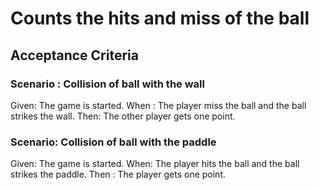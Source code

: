 # Counts the hits and miss of the ball

## Acceptance Criteria

### Scenario : Collision of ball with the wall

Given: The game is started.
When : The player miss the ball and the ball strikes the wall.
Then: The other player gets one point.

### Scenario: Collision of ball with the paddle

Given: The game is started.
When: The player hits the ball and the ball strikes the paddle.
Then : The player gets one point.

